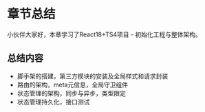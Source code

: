 # 章节总结

小伙伴大家好，本章学习了React18+TS4项目 - 初始化工程与整体架构。

## 总结内容

- 脚手架的搭建，第三方模块的安装及全局样式和请求封装
- 路由的架构，meta元信息，全局守卫组件
- 状态管理的架构，同步与异步，类型限定
- 状态管理持久化，接口测试

